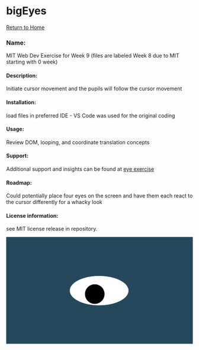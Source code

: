 # bigEyes           

[Return to Home](https://scottbdavis.github.io/scottbdavis/)

### Name: 
MIT Web Dev Exercise for Week 9 (files are labeled Week 8 due to MIT starting with 0 week)

#### Description: 
Initiate cursor movement and the pupils will follow the cursor movement

#### Installation: 
load files in preferred IDE - VS Code was used for the original coding

#### Usage: 
Review DOM, looping, and coordinate translation concepts

#### Support: 
Additional support and insights can be found at [eye exercise](https://dev.to/codeguppy/eyes-follow-the-mouse-pointer-5cl4)

#### Roadmap: 
Could potentially place four eyes on the screen and have them each react to the cursor differently for a whacky look

#### License information: 
see MIT license release in repository.

![eye image](oneeye.png "bigEye")


